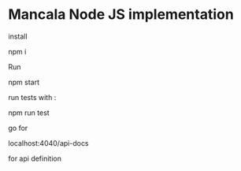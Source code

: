 # Mancala Node JS implementation

install

npm i 

Run

npm start

run tests with :

npm run test 

go for 

localhost:4040/api-docs 

for api definition
